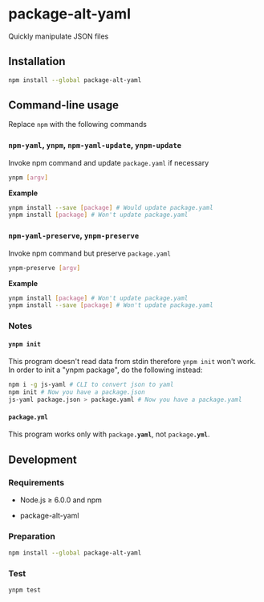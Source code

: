 # package-alt-yaml
Quickly manipulate JSON files

## Installation

```bash
npm install --global package-alt-yaml
```

## Command-line usage
Replace `npm` with the following commands

### `npm-yaml`, `ynpm`, `npm-yaml-update`, `ynpm-update`
Invoke npm command and update `package.yaml` if necessary

```bash
ynpm [argv]
```

**Example**

```bash
ynpm install --save [package] # Would update package.yaml
ynpm install [package] # Won't update package.yaml
```

### `npm-yaml-preserve`, `ynpm-preserve`
Invoke npm command but preserve `package.yaml`

```bash
ynpm-preserve [argv]
```

**Example**

```bash
ynpm install [package] # Won't update package.yaml
ynpm install --save [package] # Won't update package.yaml
```

### Notes

#### `ynpm init`

This program doesn't read data from stdin therefore `ynpm init` won't work.
In order to init a "ynpm package", do the following instead:

```bash
npm i -g js-yaml # CLI to convert json to yaml
npm init # Now you have a package.json
js-yaml package.json > package.yaml # Now you have a package.yaml
```

#### `package.yml`

This program works only with <code>package<strong>.yaml</strong></code>,
not <code>package<strong>.yml</strong></code>.

## Development

### Requirements

* Node.js ≥ 6.0.0 and npm

* package-alt-yaml

### Preparation

```bash
npm install --global package-alt-yaml
```

### Test

```bash
ynpm test
```
